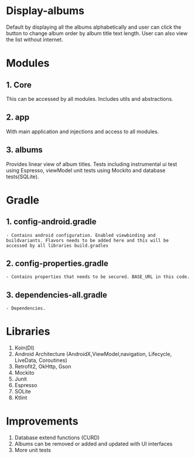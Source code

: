 # Display-albums
Default by displaying all the albums alphabetically and user can click the button to change album order by album title text length. User can also view the list without internet.


# Modules
## 1. Core
This can be accessed by all modules. Includes utils and abstractions.

## 2. app
With main application and injections and access to all modules. 

## 3. albums
Provides linear view of album titles. Tests including instrumental ui test using Espresso, viewModel unit tests using Mockito and database tests(SQLite).

# Gradle
## 1. config-android.gradle
    - Contains android configuration. Enabled viewbinding and buildvariants. Flavors needs to be added here and this will be accessed by all libraries build.gradles

## 2. config-properties.gradle
    - Contains properties that needs to be secured. BASE_URL in this code.

## 3. dependencies-all.gradle
    - Dependencies.


# Libraries
1. Koin(DI)
2. Android Architecture (AndroidX,ViewModel,navigation, Lifecycle, LiveData, Coroutines)
3. Retrofit2, OkHttp, Gson
4. Mockito
5. Junit
6. Espresso
7. SOLite
8. Ktlint


# Improvements
1. Database extend functions (CURD)
2. Albums can be removed or added and updated with UI interfaces
3. More unit tests
